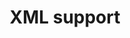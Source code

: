 ---
title: 'XML support'
description: XML is a structured markup language that offers a flexible and extensible approach to represent data. <br><br>Ballerina's XML native support enables seamless parsing, generation, and manipulation of XML data, facilitating integration with XML-based systems and protocols in data-oriented programming. Java developers can utilize third-party libraries to achieve similar XML handling capabilities.
image: 
url: https://github.com/ballerina-guides/integration-samples/tree/main/data-oriented-programming/xml-support
---